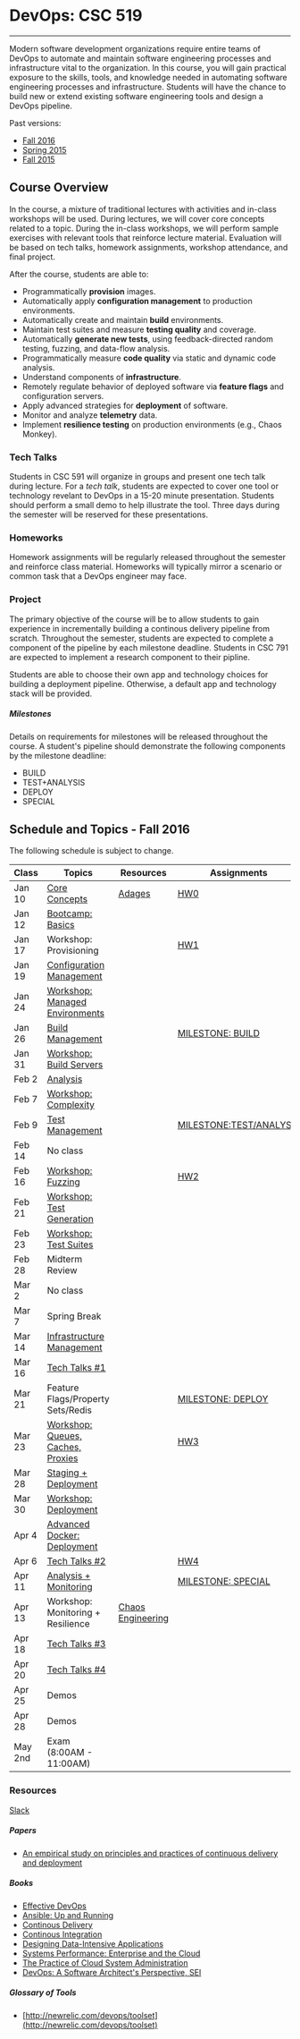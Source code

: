 # DevOps: CSC 519
-------------------------

Modern software development organizations require entire teams of DevOps to automate  and maintain software engineering processes and infrastructure vital to the organization. In this course, you will gain practical exposure to the skills, tools, and knowledge needed in automating software engineering processes and infrastructure. 
Students will have the chance to build new or extend existing software engineering tools and design a DevOps pipeline.

Past versions:
* [Fall 2016](https://github.com/CSC-DevOps/Course/tree/Fall2016)
* [Spring 2015 ](https://github.com/CSC-DevOps/Course/tree/Spring2015)
* [Fall 2015 ](https://github.com/CSC-DevOps/Course/tree/Fall2015)

## Course Overview

In the course, a mixture of traditional lectures with activities and in-class workshops will be used.  During lectures, we will cover core concepts related to a topic. During the in-class workshops, we will perform sample exercises with relevant tools that reinforce lecture material.  Evaluation will be based on tech talks, homework assignments, workshop attendance, and final project.

After the course, students are able to:

* Programmatically **provision** images.
* Automatically apply **configuration management** to production environments.
* Automatically create and maintain **build** environments.
* Maintain test suites and measure **testing quality** and coverage.
* Automatically **generate new tests**, using feedback-directed random testing, fuzzing, and data-flow analysis.
* Programmatically measure **code quality** via static and dynamic code analysis.
* Understand components of **infrastructure**.
* Remotely regulate behavior of deployed software via **feature flags** and configuration servers.
* Apply advanced strategies for **deployment** of software.
* Monitor and analyze **telemetry** data.
* Implement **resilience testing** on production environments (e.g., Chaos Monkey).


### Tech Talks

Students in CSC 591 will organize in groups and present one tech talk during lecture.  For a *tech talk*, students are expected to cover one tool or technology revelant to DevOps in a 15-20 minute presentation.  Students should perform a small demo to help illustrate the tool. Three days during the semester will be reserved for these presentations.

### Homeworks

Homework assignments will be regularly released throughout the semester and reinforce class material.  Homeworks will typically mirror a scenario or common task that a DevOps engineer may face.

### Project

The primary objective of the course will be to allow students to gain experience in incrementally building a continous delivery pipeline from scratch.  Throughout the semester, students are expected to complete a component of the pipeline by each milestone deadline.  Students in CSC 791 are expected to implement a research component to their pipline. 

Students are able to choose their own app and technology choices for building a deployment pipeline.  Otherwise, a default app and technology stack will be provided.

##### Milestones

Details on requirements for milestones will be released throughout the course.  A student's pipeline should demonstrate the following components by the milestone deadline:

* BUILD
* TEST+ANALYSIS
* DEPLOY
* SPECIAL

## Schedule and Topics - Fall 2016

The following schedule is subject to change.

| Class    | Topics                           |  Resources | Assignments       |
|----------|----------------------------------|------------| ----------------  |
| Jan 10   | [Core Concepts](http://tiny.cc/CSC-DevOpsCore) |  [Adages](https://github.com/CSC-DevOps/Course/blob/master/Readings/AdagesI.pdf)          | [HW0](https://github.com/CSC-DevOps/Course/blob/master/HW/HW0.md) |
| Jan 12   | [Bootcamp: Basics](https://github.com/CSC-DevOps/Bootcamp)  |            |                   |
| Jan 17   | Workshop: Provisioning           |            | [HW1](https://github.com/CSC-DevOps/Course/blob/master/HW/HW1.md)|
| Jan 19   | [Configuration Management](http://tiny.cc/devops-cm-slides) |            |                   |
| Jan 24   | [Workshop: Managed Environments](https://github.com/CSC-DevOps/CM/blob/master/README.md)   |            |                   |
| Jan 26   | [Build Management](https://docs.google.com/presentation/d/1PeI-RbsisPtC8tbKMgtB3IDlffLjE6obQkp-tL0Cmsw/edit#slide=id.p)                 |            | [MILESTONE: BUILD](https://github.com/CSC-DevOps/Course/blob/master/Project/M1.md)  |
| Jan 31   | [Workshop: Build Servers](https://github.com/CSC-DevOps/Course/blob/master/Workshops/Build.md)          |            |                   |
| Feb 2   | [Analysis](https://docs.google.com/presentation/d/1EkfcbwXko9gvtel0t4GD_cpE4me-OAIwdYt0p_OAeIs/edit#slide=id.p)                         |            |                   |
| Feb 7   | [Workshop: Complexity](https://github.com/CSC-DevOps/Complexity)                |            |                   |
| Feb 9   | [Test Management](https://docs.google.com/presentation/d/1Wv149dt56DAixTn5BqdyHwVxBWyHU1pk5ohL7jlVAWs/edit#slide=id.p)                  |            |[MILESTONE:TEST/ANALYSIS](https://github.com/CSC-DevOps/Course/blob/master/Project/M2.md)|        
| Feb 14   | No class                         |            |                   |
| Feb 16   | [Workshop: Fuzzing](https://github.com/CSC-DevOps/Fuzzing)        |            | [HW2](https://github.com/CSC-DevOps/Course/blob/master/HW/HW2.md)               |
| Feb 21   | [Workshop: Test Generation](https://github.com/CSC-DevOps/TestGeneration)                              |            |                   |
| Feb 23   | [Workshop: Test Suites]()                        |            |                   |
| Feb 28   | Midterm Review                       |            |                   |
| Mar 2    | No class                       |            |                   |
| Mar 7    | Spring Break                       |            |                   |
| Mar 14   | [Infrastructure Management](https://1drv.ms/p/s!AG169vwdL5H_jUY)        |            |                   |
| Mar 16   | [Tech Talks #1](https://github.com/CSC-DevOps/Course/blob/master/TechTalks.md)                    |     |                   |
| Mar 21   | Feature Flags/Property Sets/Redis|            | [MILESTONE: DEPLOY](https://github.com/CSC-DevOps/Course/blob/master/Project/M3.md) |
| Mar 23   | [Workshop: Queues, Caches, Proxies](https://github.com/CSC-DevOps/Queues)|            | [HW3](https://github.com/CSC-DevOps/Course/blob/master/HW/HW3.md)               |            
| Mar 28   | [Staging + Deployment](https://docs.google.com/presentation/d/1J3oDEPSGzDGa0B41Ppe8yA02tYicSgstVXHU5mGxU5w/edit#slide=id.g1da8fd6af9_0_196)             |            |                   |
| Mar 30    | [Workshop: Deployment](https://github.com/CSC-DevOps/Deployment/blob/master/README.md)             |            |                   |
| Apr 4   | [Advanced Docker: Deployment](https://github.com/CSC-DevOps/Course/blob/master/Workshops/AdvancedDocker.md)      |            |                   |
| Apr 6   | [Tech Talks #2](https://github.com/CSC-DevOps/Course/blob/master/TechTalks.md)                    |   | [HW4](https://github.com/CSC-DevOps/Course/blob/master/HW/HW4.md)    |
| Apr 11   | [Analysis + Monitoring](https://docs.google.com/presentation/d/1swei7oeXWZGnXe9gC1jlh4Gd1h9Ri6I6x2kTgKr1BVw/edit?usp=sharing)            |            | [MILESTONE: SPECIAL](https://github.com/CSC-DevOps/Course/blob/master/Project/M4.md)|
| Apr 13   | Workshop: Monitoring + Resilience|  [Chaos Engineering](https://www.facebook.com/notes/tpm-networking-group/notes-from-chaos-community-day-nov-4th-2015/1042668315800057)          |                   |
| Apr 18   | [Tech Talks #3](https://github.com/CSC-DevOps/Course/blob/master/TechTalks.md)                         |            |                   |
| Apr 20   | [Tech Talks #4](https://github.com/CSC-DevOps/Course/blob/master/TechTalks.md)                    |                         |            |                   |
| Apr 25   | Demos          |                   |
| Apr 28   | Demos                     |            |                   |
| May 2nd   | Exam (8:00AM - 11:00AM)           |            |                   |

### Resources

[Slack](https://csc519-s17.slack.com/)

##### Papers

* [An empirical study on principles and practices of continuous delivery and deployment](https://peerj.com/preprints/1889.pdf)

##### Books

* [Effective DevOps](https://www.amazon.com/Effective-DevOps-Building-Collaboration-Affinity/dp/1491926309)
* [Ansible: Up and Running](http://www.ansiblebook.com/)
* [Continous Delivery](http://continuousdelivery.com/)
* [Continous Integration](http://www.amazon.com/Continuous-Integration-Improving-Software-Reducing/dp/0321336380)
* [Designing Data-Intensive Applications](http://dataintensive.net/)
* [Systems Performance: Enterprise and the Cloud](http://www.brendangregg.com/sysperfbook.html)
* [The Practice of Cloud System Administration](http://the-cloud-book.com/)
* [DevOps: A Software Architect's Perspective, SEI](http://www.amazon.com/DevOps-Software-Architects-Perspective-Engineering/dp/0134049845)

##### Glossary of Tools

* [http://newrelic.com/devops/toolset](http://newrelic.com/devops/toolset)
